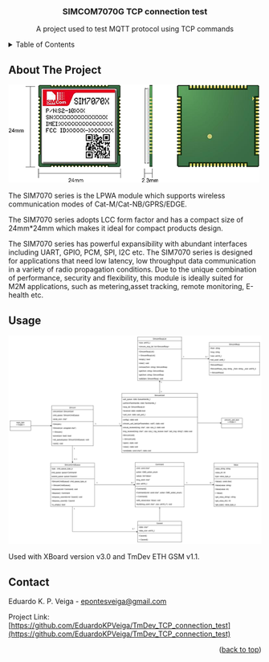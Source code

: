 <!-- Improved compatibility of back to top link: See: https://github.com/othneildrew/Best-README-Template/pull/73 -->
<a id="readme-top"></a>
<!--
*** Thanks for checking out the Best-README-Template. If you have a suggestion
*** that would make this better, please fork the repo and create a pull request
*** or simply open an issue with the tag "enhancement".
*** Don't forget to give the project a star!
*** Thanks again! Now go create something AMAZING! :D
-->



<!-- PROJECT SHIELDS -->
<!--
*** I'm using markdown "reference style" links for readability.
*** Reference links are enclosed in brackets [ ] instead of parentheses ( ).
*** See the bottom of this document for the declaration of the reference variables
*** for contributors-url, forks-url, etc. This is an optional, concise syntax you may use.
*** https://www.markdownguide.org/basic-syntax/#reference-style-links
-->


<!-- PROJECT LOGO -->
<br />
<div align="center">

  <h3 align="center">SIMCOM7070G TCP connection test</h3>

  <p align="center">
    A project used to test MQTT protocol using TCP commands
    <br />
  </p>
</div>



<!-- TABLE OF CONTENTS -->
<details>
  <summary>Table of Contents</summary>
  <ol>
    <li>
      <a href="#about-the-project">About The Project</a>
    </li>
    <li><a href="#usage">Usage</a></li>
    <li><a href="#contact">Contact</a></li>
  </ol>
</details>



<!-- ABOUT THE PROJECT -->
## About The Project

[![Product Name Screen Shot][product-screenshot]](https://www.simcom.com/Uploads/image/20201202/5fc6f2ca1900f.png)


The SIM7070 series is the LPWA module which supports wireless communication modes of Cat-M/Cat-NB/GPRS/EDGE.

The SIM7070 series adopts LCC form factor and has a compact size of 24mm*24mm which makes it ideal for compact products design.

The SIM7070 series has powerful expansibility with abundant interfaces including UART, GPIO, PCM, SPI, I2C etc. The SIM7070 series is designed for applications that need low latency, low throughput data communication in a variety of radio propagation conditions. Due to the unique combination of performance, security and flexibility, this module is ideally suited for M2M applications, such as metering,asset tracking, remote monitoring, E-health etc.


<!-- USAGE EXAMPLES -->
## Usage


[![Product Name Screen Shot][class-diagram]](https://github.com/EduardoKPVeiga/TmDev_TCP_connection_test/blob/main/simcom.drawio)

Used with XBoard version v3.0 and TmDev ETH GSM v1.1.


<!-- CONTACT -->
## Contact

Eduardo K. P. Veiga - epontesveiga@gmail.com

Project Link: [https://github.com/EduardoKPVeiga/TmDev_TCP_connection_test](https://github.com/EduardoKPVeiga/TmDev_TCP_connection_test)

<p align="right">(<a href="#readme-top">back to top</a>)</p>


<!-- MARKDOWN LINKS & IMAGES -->
<!-- https://www.markdownguide.org/basic-syntax/#reference-style-links -->
[product-screenshot]: images/screenshot.png
[class-diagram]: images/diagram.png
